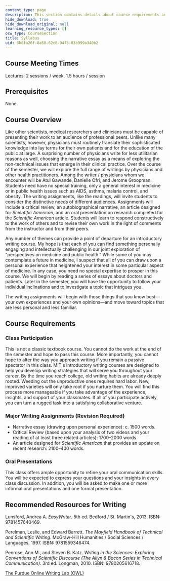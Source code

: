 ```yaml
---
content_type: page
description: This section contains details about course requirements and expectations.
hide_download: true
hide_download_original: null
learning_resource_types: []
ocw_type: CourseSection
title: Syllabus
uid: 3b8fa26f-8a58-62c8-94f3-83b999a340b2
---
```


Course Meeting Times
--------------------

Lectures: 2 sessions / week, 1.5 hours / session

Prerequisites
-------------

None.

Course Overview
---------------

Like other scientists, medical researchers and clinicians must be capable of presenting their work to an audience of professional peers. Unlike many scientists, however, physicians must routinely translate their sophisticated knowledge into lay terms for their own patients and for the education of the public at large. A surprising number of physicians write for less utilitarian reasons as well, choosing the narrative essay as a means of exploring the non-technical issues that emerge in their clinical practice. Over the course of the semester, we will explore the full range of writings by physicians and other health practitioners. Among the writer / physicians whom we encounter will be Atul Gawande, Danielle Ofri, and Jerome Groopman. Students need have no special training, only a general interest in medicine or in public health issues such as AIDS, asthma, malaria control, and obesity. The writing assignments, like the readings, will invite students to consider the distinctive needs of different audiences. Assignments will include a critical review, an autobiographical narrative, an article designed for _Scientific American_, and an oral presentation on research completed for the _Scientific American_ article. Students will learn to respond constructively to the work of others and to revise their own work in the light of comments from the instructor and from their peers.

Any number of themes can provide a point of departure for an introductory writing course. My hope is that each of you can find something personally engaging and intellectually challenging in our joint exploration of "perspectives on medicine and public health." While some of you may contemplate a future in medicine, I suspect that all of you can draw upon a personal experience that heightened your interest in some particular aspect of medicine. In any case, you need no special expertise to prosper in this course. We will begin by reading a series of essays about doctors and patients. Later in the semester, you will have the opportunity to follow your individual inclinations and to investigate a topic that intrigues you.

The writing assignments will begin with those things that you know best—your own experiences and your own opinions—and move toward topics that are less personal and less familiar.

Course Requirements
-------------------

### Class Participation

This is not a classic textbook course. You cannot do the work at the end of the semester and hope to pass this course. More importantly, you cannot hope to alter the way you approach writing if you remain a passive spectator in this class. MIT's introductory writing courses are designed to help you develop writing strategies that will serve you throughout your career. By the time you reach college, old writing habits are already deeply rooted. Weeding out the unproductive ones requires hard labor. New, improved varieties will only take root if you nurture them. You will find this process more manageable if you take advantage of the experience, insights, and support of your classmates. If all of you participate actively, you can turn a rugged task into a satisfying collaborative venture.

### Major Writing Assignments (Revision Required)

*   Narrative essay (drawing upon personal experience): c. 1500 words.
*   Critical Review (based upon your analysis of two videos and your reading of at least three related articles): 1700–2000 words.
*   An article designed for _Scientific American_ that provides an update on recent research: 2100–400 words.

### Oral Presentations

This class offers ample opportunity to refine your oral communication skills. You will be expected to express your questions and your insights in every class discussion. In addition, you will be asked to make one or more informal oral presentations and one formal presentation.

Recommended Resources for Writing
---------------------------------

Lunsford, Andrea A. _EasyWriter_. 5th ed. Bedford / St. Martin's, 2013. ISBN: 9781457640469.

Perelman, Leslie, and Edward Barrett. _The Mayfield Handbook of Technical and Scientific Writing_. McGraw-Hill Humanities / Social Sciences / Languages, 1997. ISBN: 9781559346474.

Penrose, Ann M., and Steven B. Katz. _Writing in the Sciences: Exploring Conventions of Scientific Discourse (The Allyn & Bacon Series in Technical Communication)_. 3rd ed. Longman, 2010. ISBN: 9780205616718.

[The Purdue Online Writing Lab (OWL)](https://owl.english.purdue.edu/)